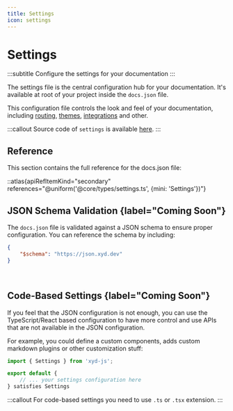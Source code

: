 ```yaml
---
title: Settings
icon: settings
---
```


# Settings
:::subtitle
Configure the settings for your documentation
:::

The settings file is the central configuration hub for your documentation. 
It's available at root of your project inside the `docs.json` file.


This configuration file controls the look and feel of your documentation, including [routing](/docs/guides/routing), 
[themes](/docs/guides/themes), [integrations](/docs/guides/integrations/analytics/analytics-integrations) and other.

:::callout
Source code of `settings` is available [here](https://github.com/livesession/xyd/blob/master/packages/xyd-core/src/types/settings.ts).
:::

## Reference
This section contains the full reference for the docs.json file:

::atlas{apiRefItemKind="secondary" references="@uniform('@core/types/settings.ts', {mini: 'Settings'})"}


## JSON Schema Validation {label="Coming Soon"}
The `docs.json` file is validated against a JSON schema to ensure proper configuration. You can reference the schema by including:

```json
{
    "$schema": "https://json.xyd.dev"
}
```


&nbsp;

## Code-Based Settings {label="Coming Soon"}
If you feel that the JSON configuration is not enough, you can use the TypeScript/React based configuration
to have more control and use APIs that are not available in the JSON configuration.

For example, you could define a custom components, adds custom markdown plugins or other customization stuff:

```ts
import { Settings } from 'xyd-js';

export default {
    // ... your settings configuration here
} satisfies Settings
```

:::callout
For code-based settings you need to use `.ts` or `.tsx` extension.
:::

